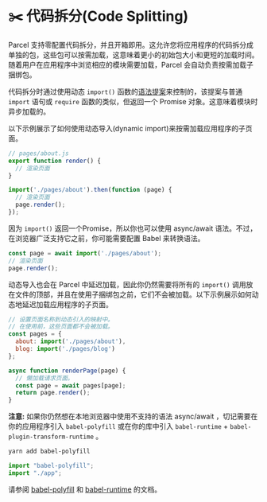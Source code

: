 # ✂️ 代码拆分(Code Splitting)

Parcel 支持零配置代码拆分，并且开箱即用。这允许您将应用程序的代码拆分成单独的包，这些包可以按需加载，这意味着更小的初始包大小和更短的加载时间。随着用户在应用程序中浏览相应的模块需要加载，Parcel 会自动负责按需加载子捆绑包。

代码拆分时通过使用动态 `import()` 函数的[语法提案](https://github.com/tc39/proposal-dynamic-import)来控制的，该提案与普通 `import` 语句或 `require` 函数的类似，但返回一个 Promise 对象。这意味着模块时异步加载的。

以下示例展示了如何使用动态导入(dynamic import)来按需加载应用程序的子页面。

```javascript
// pages/about.js
export function render() {
  // 渲染页面
}
```
```javascript
import('./pages/about').then(function (page) {
  // 渲染页面
  page.render();
});
```

因为 `import()` 返回一个Promise，所以你也可以使用 async/await 语法。不过，在浏览器广泛支持它之前，你可能需要配置 Babel 来转换语法。

```javascript
const page = await import('./pages/about');
// 渲染页面
page.render();
```

动态导入也会在 Parcel 中延迟加载，因此你仍然需要将所有的 `import()` 调用放在文件的顶部，并且在使用子捆绑包之前，它们不会被加载。以下示例展示如何动态地延迟加载应用程序的子页面。

```javascript
// 设置页面名称到动态引入的映射中。
// 在使用前，这些页面都不会被加载。
const pages = {
  about: import('./pages/about'),
  blog: import('./pages/blog')
};

async function renderPage(page) {
  // 懒加载请求页面。
  const page = await pages[page];
  return page.render();
}
```

**注意:** 如果你仍然想在本地浏览器中使用不支持的语法 async/await ，切记需要在你的应用程序引入 `babel-polyfill` 或在你的库中引入 `babel-runtime` + `babel-plugin-transform-runtime` 。

```bash
yarn add babel-polyfill
```

```javascript
import "babel-polyfill";
import "./app";
```

请参阅 [babel-polyfill](http://babeljs.cn/docs/usage/polyfill) 和 [babel-runtime](http://babeljs.cn/docs/plugins/transform-runtime) 的文档。

